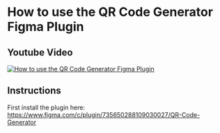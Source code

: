 # How to use the QR Code Generator Figma Plugin
## Youtube Video
[![How to use the QR Code Generator Figma Plugin](http://i3.ytimg.com/vi/ownjO4XnQPI/maxresdefault.jpg)](https://youtu.be/ownjO4XnQPI)

## Instructions
First install the plugin here:
https://www.figma.com/c/plugin/735650288109030027/QR-Code-Generator